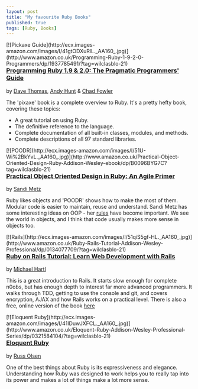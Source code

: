 ```yaml
---
layout: post
title: "My favourite Ruby Books"
published: true
tags: [Ruby, Books]
---
```


<div style="float:right" markdown="1">
[![Pickaxe Guide](http://ecx.images-amazon.com/images/I/41gtODXuRlL._AA160_.jpg)](http://www.amazon.co.uk/Programming-Ruby-1-9-2-0-Programmers/dp/1937785491/?tag=wilclasblo-21)
</div>

###  [Programming Ruby 1.9 & 2.0: The Pragmatic Programmers' Guide](http://www.amazon.co.uk/Programming-Ruby-1-9-2-0-Programmers/dp/1937785491/?tag=wilclasblo-21)

by [Dave Thomas](https://twitter.com/pragdave), [Andy Hunt](https://twitter.com/PragmaticAndy) & [Chad Fowler](https://twitter.com/chadfowler)

The 'pixaxe' book is a complete overview to Ruby. It's a pretty hefty book, covering these topics:
- A great tutorial on using Ruby.
- The definitive reference to the language.
- Complete documentation of all built-in classes, modules, and methods.
- Complete descriptions of all 97 standard libraries.

<div style="float:right" markdown="1">
[![POODR](http://ecx.images-amazon.com/images/I/51U-Wi%2BkYvL._AA160_.jpg)](http://www.amazon.co.uk/Practical-Object-Oriented-Design-Ruby-Addison-Wesley-ebook/dp/B0096BYG7C?tag=wilclasblo-21)
</div>

###  [Practical Object Oriented Design in Ruby: An Agile Primer](http://www.amazon.co.uk/Practical-Object-Oriented-Design-Ruby-Addison-Wesley-ebook/dp/B0096BYG7C?tag=wilclasblo-21)

by [Sandi Metz](https://twitter.com/sandimetz)

Ruby likes objects and 'POODR' shows how to make the most of them.
Modular code is easier to maintain, reuse and understand.
Sandi Metz has some interesting ideas on OOP - her [rules](https://robots.thoughtbot.com/sandi-metz-rules-for-developers) have become important.
We see the world in objects, and I think that code usually makes more sense in objects too.

<div style="float:right" markdown="1">
[![Rails](http://ecx.images-amazon.com/images/I/51qiS5gf-HL._AA160_.jpg)](http://www.amazon.co.uk/Ruby-Rails-Tutorial-Addison-Wesley-Professional/dp/0134077709/?tag=wilclasblo-21)
</div>

###  [Ruby on Rails Tutorial: Learn Web Development with Rails](http://www.amazon.co.uk/Ruby-Rails-Tutorial-Addison-Wesley-Professional/dp/0134077709/?tag=wilclasblo-21)

by [Michael Hartl](https://twitter.com/mhartl)

This is a great introduction to Rails. It starts slow enough for complete n0obs, but has enough depth
to interest far more advanced programmers. It walks through TDD, getting to use the console and git,
and covers encryption, AJAX and how Rails works on a practical level.
There is also a free, online version of the book [here](https://www.railstutorial.org/book)

<div style="float:right" markdown="1">
[![Eloquent Ruby](http://ecx.images-amazon.com/images/I/41IDuwJXFCL._AA160_.jpg)](http://www.amazon.co.uk/Eloquent-Ruby-Addison-Wesley-Professional-Series/dp/0321584104/?tag=wilclasblo-21)
</div>

###  [Eloquent Ruby](http://www.amazon.co.uk/Eloquent-Ruby-Addison-Wesley-Professional-Series/dp/0321584104/?tag=wilclasblo-21)

by [Russ Olsen](https://twitter.com/russolsen)

One of the best things about Ruby is its expressiveness and elegance.
Understanding how Ruby was designed to work helps you to really tap into its
power and makes a lot of things make a lot more sense.
